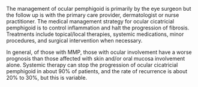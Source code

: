 The management of ocular pemphigoid is primarily by the eye surgeon but the follow up is with the primary care provider, dermatologist or nurse practitioner. The medical management strategy for ocular cicatricial pemphigoid is to control inflammation and halt the progression of fibrosis.  Treatments include topical/local therapies, systemic medications, minor procedures, and surgical intervention when necessary.

In general, of those with MMP, those with ocular involvement have a worse prognosis than those affected with skin and/or oral mucosa involvement alone. Systemic therapy can stop the progression of ocular cicatricial pemphigoid in about 90% of patients, and the rate of recurrence is about 20% to 30%, but this is variable.